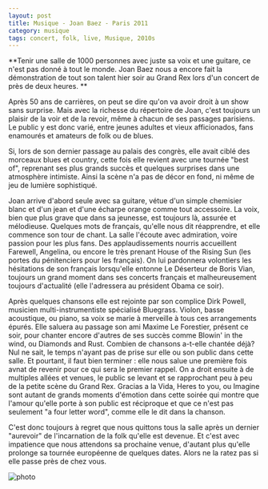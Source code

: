 ```yaml
---
layout: post
title: Musique - Joan Baez - Paris 2011
category: musique
tags: concert, folk, live, Musique, 2010s
---
```

**Tenir une salle de 1000 personnes avec juste sa voix et une guitare, ce n'est pas donné à tout le monde. Joan Baez nous a encore fait la démonstration de tout son talent hier soir au Grand Rex lors d'un concert de près de deux heures. **

Après 50 ans de carrières, on peut se dire qu'on va avoir droit à un show sans surprise. Mais avec la richesse du répertoire de Joan, c'est toujours un plaisir de la voir et de la revoir, même à chacun de ses passages parisiens. Le public y est donc varié, entre jeunes adultes et vieux afficionados, fans enamourés et amateurs de folk ou de blues.

Si, lors de son dernier passage au palais des congrès, elle avait ciblé des morceaux blues et country, cette fois elle revient avec une tournée "best of", reprenant ses plus grands succès et quelques surprises dans une atmosphère intimiste. Ainsi la scène n'a pas de décor en fond, ni même de jeu de lumière sophistiqué.

Joan arrive d'abord seule avec sa guitare, vétue d'un simple chemisier blanc et d'un jean et d'une écharpe orange comme tout accessoire. La voix, bien que plus grave que dans sa jeunesse, est toujours là, assurée et mélodieuse. Quelques mots de français, qu'elle nous dit réapprendre, et elle commence son tour de chant. La salle l'écoute avec admiration, voire passion pour les plus fans. Des applaudissements nourris accueillent Farewell, Angelina, ou encore le très prenant House of the Rising Sun (les portes du pénitenciers pour les français). On lui pardonnera volontiers les hésitations de son français lorsqu'elle entonne Le Déserteur de Boris Vian, toujours un grand moment dans ses concerts français et malheureusement toujours d'actualité (elle l'adressera au président Obama ce soir).

Après quelques chansons elle est rejointe par son complice Dirk Powell, musicien multi-instrumentiste spécialisé Bluegrass. Violon, basse acoustique, ou piano, sa voix se marie à merveille à tous ces arrangements épurés. Elle saluera au passage son ami Maxime Le Forestier, présent ce soir, pour chanter encore d'autres de ses succès comme Blowin' in the wind, ou Diamonds and Rust. Combien de chansons a-t-elle chantée déjà? Nul ne sait, le temps n'ayant pas de prise sur elle ou son public dans cette salle. Et pourtant, il faut bien terminer : elle nous salue une première fois avnat de revenir pour ce qui sera le premier rappel. On a droit ensuite à de multiples allées et venues, le public se levant et se rapprochant peu à peu de la petite scène du Grand Rex. Gracias a la Vida, Heres to you, ou Imagine sont autant de grands moments d'émotion dans cette soirée qui montre que l'amour qu'elle porte à son public est réciproque et que ce n'est pas seulement "a four letter word", comme elle le dit dans la chanson.

C'est donc toujours à regret que nous quittons tous la salle après un dernier "aurevoir" de l'incarnation de la folk qu'elle est devenue. Et c'est avec impatience que nous attendons sa prochaine venue, d'autant plus qu'elle prolonge sa tournée européenne de quelques dates. Alors ne la ratez pas si elle passe près de chez vous.

![photo](http://cheziceman.files.wordpress.com/2014/11/joan-baez.jpg)
